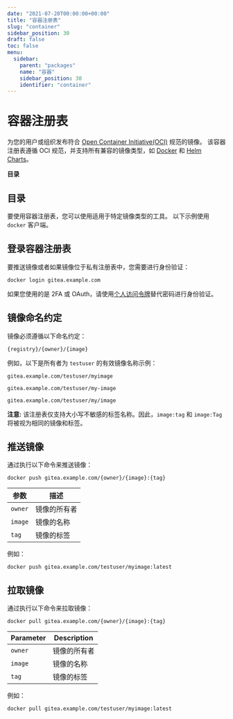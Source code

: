 ```yaml
---
date: "2021-07-20T00:00:00+00:00"
title: "容器注册表"
slug: "container"
sidebar_position: 30
draft: false
toc: false
menu:
  sidebar:
    parent: "packages"
    name: "容器"
    sidebar_position: 30
    identifier: "container"
---
```


# 容器注册表

为您的用户或组织发布符合  [Open Container Initiative(OCI)](https://opencontainers.org/) 规范的镜像。
该容器注册表遵循 OCI 规范，并支持所有兼容的镜像类型，如 [Docker](https://www.docker.com/) 和 [Helm Charts](https://helm.sh/)。

**目录**

## 目录

要使用容器注册表，您可以使用适用于特定镜像类型的工具。
以下示例使用 `docker` 客户端。

## 登录容器注册表

要推送镜像或者如果镜像位于私有注册表中，您需要进行身份验证：

```shell
docker login gitea.example.com
```

如果您使用的是 2FA 或 OAuth，请使用[个人访问令牌](development/api-usage.md#通过-api-认证)替代密码进行身份验证。

## 镜像命名约定

镜像必须遵循以下命名约定：

`{registry}/{owner}/{image}`

例如，以下是所有者为 `testuser` 的有效镜像名称示例：

`gitea.example.com/testuser/myimage`

`gitea.example.com/testuser/my-image`

`gitea.example.com/testuser/my/image`

**注意:** 该注册表仅支持大小写不敏感的标签名称。因此，`image:tag` 和 `image:Tag` 将被视为相同的镜像和标签。

## 推送镜像

通过执行以下命令来推送镜像：

```shell
docker push gitea.example.com/{owner}/{image}:{tag}
```

| 参数    | 描述         |
| ------- | ------------ |
| `owner` | 镜像的所有者 |
| `image` | 镜像的名称   |
| `tag`   | 镜像的标签   |

例如：

```shell
docker push gitea.example.com/testuser/myimage:latest
```

## 拉取镜像

通过执行以下命令来拉取镜像：

```shell
docker pull gitea.example.com/{owner}/{image}:{tag}
```

| Parameter | Description  |
| --------- | ------------ |
| `owner`   | 镜像的所有者 |
| `image`   | 镜像的名称   |
| `tag`     | 镜像的标签   |

例如：

```shell
docker pull gitea.example.com/testuser/myimage:latest
```

